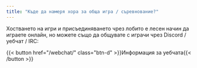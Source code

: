 ```yaml
---
title: "Къде да намеря хора за обща игра / съревнование?"
---
```


Хостването на игри и присъединяването чрез лобито е лесен начин да играете онлайн, но можете също да общувате с играчи чрез Discord / уебчат / IRC:

{{< button href="/webchat/" class="btn-d" >}}Информация за уебчата{{< /button >}}
